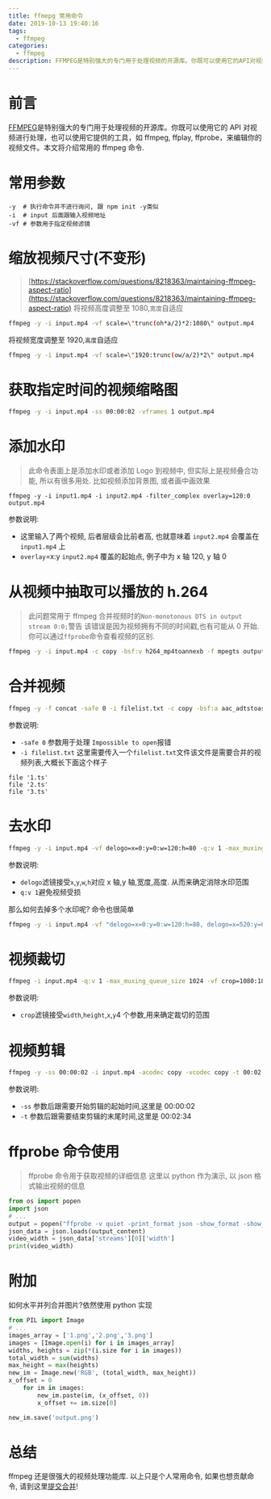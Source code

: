 ```yaml
---
title: ffmepg 常用命令
date: 2019-10-13 19:40:16
tags:
  - ffmpeg
categories:
  - ffmpeg
description: FFMPEG是特别强大的专门用于处理视频的开源库。你既可以使用它的API对视频进行处理，也可以使用它提供的工具，如 ffmpeg, ffplay, ffprobe，来编辑你的视频文件。本文将介绍常用的ffmpeg命令.
---
```


# 前言

[FFMPEG](https://www.ffmpeg.org/)是特别强大的专门用于处理视频的开源库。你既可以使用它的 API 对视频进行处理，也可以使用它提供的工具，如 ffmpeg, ffplay, ffprobe，来编辑你的视频文件。本文将介绍常用的 ffmpeg 命令.

# 常用参数

```
-y  # 执行命令并不进行询问, 跟 npm init -y类似
-i  # input 后面跟输入视频地址
-vf # 参数用于指定视频滤镜
```

# 缩放视频尺寸(不变形)

> [https://stackoverflow.com/questions/8218363/maintaining-ffmpeg-aspect-ratio](https://stackoverflow.com/questions/8218363/maintaining-ffmpeg-aspect-ratio)
> 将视频高度调整至 1080,`宽度`自适应

```bash
ffmpeg -y -i input.mp4 -vf scale=\"trunc(oh*a/2)*2:1080\" output.mp4
```

将视频宽度调整至 1920,`高度`自适应

```bash
ffmpeg -y -i input.mp4 -vf scale=\"1920:trunc(ow/a/2)*2\" output.mp4
```

# 获取指定时间的视频缩略图

```bash
ffmpeg -y -i input.mp4 -ss 00:00:02 -vframes 1 output.mp4
```

# 添加水印

> 此命令表面上是添加水印或者添加 Logo 到视频中,
> 但实际上是视频叠合功能, 所以有很多用处.
> 比如视频添加背景图, 或者画中画效果

```
ffmpeg -y -i input1.mp4 -i input2.mp4 -filter_complex overlay=120:0 output.mp4
```

参数说明:

- 这里输入了两个视频, 后者层级会比前者高, 也就意味着 `input2.mp4` 会覆盖在 `input1.mp4` 上
- `overlay`=x:y `input2.mp4` 覆盖的起始点, 例子中为 x 轴 120, y 轴 0

# 从视频中抽取可以播放的 h.264

> 此问题常用于 ffmpeg 合并视频时的`Non-monotonous DTS in output stream 0:0;`警告
> 该错误是因为视频拥有不同的时间戳,也有可能从 0 开始.
> 你可以通过`ffprobe`命令查看视频的区别.

```bash
ffmpeg -y -i input.mp4 -c copy -bsf:v h264_mp4toannexb -f mpegts output.ts
```

# 合并视频

```bash
ffmpeg -y -f concat -safe 0 -i filelist.txt -c copy -bsf:a aac_adtstoasc -movflags +faststart output.mp4
```

参数说明:

- `-safe 0` 参数用于处理 `Impossible to open`报错
- `-i filelist.txt` 这里需要传入一个`filelist.txt`文件该文件是需要合并的视频列表,大概长下面这个样子

```text
file '1.ts'
file '2.ts'
file '3.ts'
```

# 去水印

```bash
ffmpeg -y -i input.mp4 -vf delogo=x=0:y=0:w=120:h=80 -q:v 1 -max_muxing_queue_size 1024 output.mp4
```

参数说明:

- `delogo`滤镜接受`x`,`y`,`w`,`h`对应 x 轴,y 轴,宽度,高度. 从而来确定消除水印范围
- `q:v 1`避免视频受损

那么如何去掉多个水印呢? 命令也很简单

```bash
ffmpeg -y -i input.mp4 -vf "delogo=x=0:y=0:w=120:h=80, delogo=x=520:y=0:w=120:h80" -q:v 1 -max_muxing_queue_size 1024 output.mp4
```

# 视频裁切

```bash
ffmpeg -i input.mp4 -q:v 1 -max_muxing_queue_size 1024 -vf crop=1080:1820:0:100 output.mp4
```

参数说明:

- `crop`滤镜接受`width`,`height`,`x`,`y`4 个参数,用来确定裁切的范围

# 视频剪辑

```bash
ffmpeg -y -ss 00:00:02 -i input.mp4 -acodec copy -vcodec copy -t 00:02:34 -q:v 1 output.mp4
```

参数说明:

- `-ss` 参数后跟需要开始剪辑的起始时间,这里是 00:00:02
- `-t` 参数后跟需要结束剪辑的末尾时间,这里是 00:02:34

# ffprobe 命令使用

> ffprobe 命令用于获取视频的详细信息
> 这里以 python 作为演示, 以 json 格式输出视频的信息

```python
from os import popen
import json
# ...
output = popen("ffprobe -v quiet -print_format json -show_format -show_streams input.mp4").read()
json_data = json.loads(output_content)
video_width = json_data['streams'][0]['width']
print(video_width)
```

# 附加

如何水平并列合并图片?依然使用 python 实现

```python
from PIL import Image
# ...
images_array = ['1.png','2.png','3.png']
images = [Image.open(i) for i in images_array]
widths, heights = zip(*(i.size for i in images))
total_width = sum(widths)
max_height = max(heights)
new_im = Image.new('RGB', (total_width, max_height))
x_offset = 0
    for im in images:
        new_im.paste(im, (x_offset, 0))
        x_offset += im.size[0]

new_im.save('output.png')
```

#   总结
ffmpeg 还是很强大的视频处理功能库. 以上只是个人常用命令, 如果也想贡献命令, 请到这里[提交合并](https://github.com/carl-jin/blog-cn/blob/master/source/_posts/ffmepg-combine.md)!

